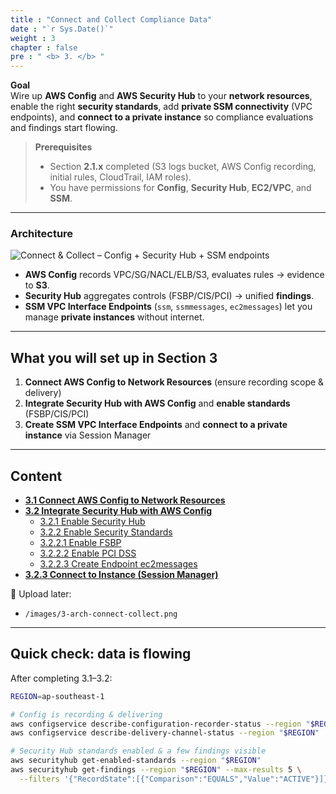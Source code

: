 ```yaml
---
title : "Connect and Collect Compliance Data"
date : "`r Sys.Date()`"
weight : 3
chapter : false
pre : " <b> 3. </b> "
---
```

**Goal**  
Wire up **AWS Config** and **AWS Security Hub** to your **network resources**, enable the right **security standards**, add **private SSM connectivity** (VPC endpoints), and **connect to a private instance** so compliance evaluations and findings start flowing.

> **Prerequisites**
> - Section **2.1.x** completed (S3 logs bucket, AWS Config recording, initial rules, CloudTrail, IAM roles).
> - You have permissions for **Config**, **Security Hub**, **EC2/VPC**, and **SSM**.

---

### Architecture

![Connect & Collect – Config + Security Hub + SSM endpoints](/images/3-arch-connect-collect.png)

- **AWS Config** records VPC/SG/NACL/ELB/S3, evaluates rules → evidence to **S3**.  
- **Security Hub** aggregates controls (FSBP/CIS/PCI) → unified **findings**.  
- **SSM VPC Interface Endpoints** (`ssm`, `ssmmessages`, `ec2messages`) let you manage **private instances** without internet.

---

## What you will set up in Section 3

1) **Connect AWS Config to Network Resources** (ensure recording scope & delivery)  
2) **Integrate Security Hub with AWS Config** and **enable standards** (FSBP/CIS/PCI)  
3) **Create SSM VPC Interface Endpoints** and **connect to a private instance** via Session Manager

---

## Content

- **[3.1 Connect AWS Config to Network Resources](./3.1-connect-aws-config-to-network-resources/)**  
- **[3.2 Integrate Security Hub with AWS Config](./3.2-integrate-security-hub-with-aws-config/)**  
  - [3.2.1 Enable Security Hub](./3.2.1-enable-security-hub/)  
  - [3.2.2 Enable Security Standards](./3.2.2-enable-standards/)  
  - [3.2.2.1 Enable FSBP](./3.2.2.1-enable-aws-fsbp/)  
  - [3.2.2.2 Enable PCI DSS](./3.2.2.2-enable-pci/)  
  - [3.2.2.3 Create Endpoint ec2messages](./3.2.2.3-create-endpoint-ec2messages/)  
- **[3.2.3 Connect to Instance (Session Manager)](./3.2.3-connect-to-instance/)**

📸 Upload later:
- `/images/3-arch-connect-collect.png`

---

## Quick check: data is flowing

After completing 3.1–3.2:

```bash
REGION=ap-southeast-1

# Config is recording & delivering
aws configservice describe-configuration-recorder-status --region "$REGION"
aws configservice describe-delivery-channel-status --region "$REGION"

# Security Hub standards enabled & a few findings visible
aws securityhub get-enabled-standards --region "$REGION"
aws securityhub get-findings --region "$REGION" --max-results 5 \
  --filters '{"RecordState":[{"Comparison":"EQUALS","Value":"ACTIVE"}]}'


